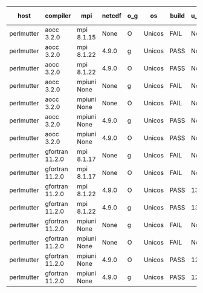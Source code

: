 

| host     | compiler                              | mpi                      | netcdf        | o_g        | os       | build       | u_pass          | u_fail          | s_pass            | s_fail            | e_pass             | e_fail             | nuopc_pass       | nuopc_fail       | artifacts link          |
|----------|---------------------------------------|--------------------------|---------------|------------|----------|-------------|-----------------|-----------------|-------------------|-------------------|--------------------|--------------------|------------------|------------------|-------------------------|
| perlmutter | aocc 3.2.0 | mpi 8.1.15  | None  | O | Unicos | FAIL | None | None | None | None | None | None | None | None | <a href="https://github.com/esmf-org/esmf-test-artifacts/tree/d1cc80e420b530f6cf1038d976cac80a87eae069/develop/aocc/3.2.0/O/mpi/8.1.15" target="_blank">d1cc80e</a> | 
| perlmutter | aocc 3.2.0 | mpi 8.1.22  | 4.9.0  | g | Unicos | PASS | None | None | None | None | None | None | 44 | 8 | <a href="https://github.com/esmf-org/esmf-test-artifacts/tree/03a3681a205d7eff1af14660f9e06c8807a94006/develop/aocc/3.2.0/g/mpi/8.1.22" target="_blank">03a3681</a> | 
| perlmutter | aocc 3.2.0 | mpi 8.1.22  | 4.9.0  | O | Unicos | PASS | None | None | None | None | None | None | None | None | <a href="https://github.com/esmf-org/esmf-test-artifacts/tree/4ea171056e4c21eeb62ec77e31e2a413e48d27ca/develop/aocc/3.2.0/O/mpi/8.1.22" target="_blank">4ea1710</a> | 
| perlmutter | aocc 3.2.0 | mpiuni None  | None  | g | Unicos | FAIL | None | None | None | None | None | None | None | None | <a href="https://github.com/esmf-org/esmf-test-artifacts/tree/9255d9f6184fa894b8bd96a732f08a0289c7afd9/develop/aocc/3.2.0/g/mpiuni/None" target="_blank">9255d9f</a> | 
| perlmutter | aocc 3.2.0 | mpiuni None  | None  | O | Unicos | FAIL | None | None | None | None | None | None | None | None | <a href="https://github.com/esmf-org/esmf-test-artifacts/tree/3b12b01c9159a7726d330ee163895e122857ec6a/develop/aocc/3.2.0/O/mpiuni/None" target="_blank">3b12b01</a> | 
| perlmutter | aocc 3.2.0 | mpiuni None  | 4.9.0  | g | Unicos | PASS | None | None | None | None | None | None | None | None | <a href="https://github.com/esmf-org/esmf-test-artifacts/tree/7f99aef50c8ba221db7412803d9aa5ad675cf921/develop/aocc/3.2.0/g/mpiuni/None" target="_blank">7f99aef</a> | 
| perlmutter | aocc 3.2.0 | mpiuni None  | 4.9.0  | O | Unicos | PASS | None | None | None | None | None | None | None | None | <a href="https://github.com/esmf-org/esmf-test-artifacts/tree/b5fdc04b6d10a21653423ac7975da438fb4ff96a/develop/aocc/3.2.0/O/mpiuni/None" target="_blank">b5fdc04</a> | 
| perlmutter | gfortran 11.2.0 | mpi 8.1.17  | None  | g | Unicos | FAIL | None | None | None | None | None | None | None | None | <a href="https://github.com/esmf-org/esmf-test-artifacts/tree/8d3c31e7e867bc8dcfa0412c59d9c4bc36d20019/develop/gfortran/11.2.0/g/mpi/8.1.17" target="_blank">8d3c31e</a> | 
| perlmutter | gfortran 11.2.0 | mpi 8.1.17  | None  | O | Unicos | FAIL | None | None | None | None | None | None | None | None | <a href="https://github.com/esmf-org/esmf-test-artifacts/tree/3c6f21386e038288d902bcf363c100c22fd833b4/develop/gfortran/11.2.0/O/mpi/8.1.17" target="_blank">3c6f213</a> | 
| perlmutter | gfortran 11.2.0 | mpi 8.1.22  | 4.9.0  | O | Unicos | PASS | 13918 | 0 | 49 | 0 | 80 | 0 | 52 | 0 | <a href="https://github.com/esmf-org/esmf-test-artifacts/tree/141e94a9e3f82a939d007fad35add198b5295ea4/develop/gfortran/11.2.0/O/mpi/8.1.22" target="_blank">141e94a</a> | 
| perlmutter | gfortran 11.2.0 | mpi 8.1.22  | 4.9.0  | g | Unicos | PASS | 13918 | 0 | 49 | 0 | 80 | 0 | 52 | 0 | <a href="https://github.com/esmf-org/esmf-test-artifacts/tree/8967d66c8e8f6b7643563451b5d6551d3ced22a1/develop/gfortran/11.2.0/g/mpi/8.1.22" target="_blank">8967d66</a> | 
| perlmutter | gfortran 11.2.0 | mpiuni None  | None  | g | Unicos | FAIL | None | None | None | None | None | None | None | None | <a href="https://github.com/esmf-org/esmf-test-artifacts/tree/d2f10f51132bd85da8ffa280be4f6a4bb2e21466/develop/gfortran/11.2.0/g/mpiuni/None" target="_blank">d2f10f5</a> | 
| perlmutter | gfortran 11.2.0 | mpiuni None  | None  | O | Unicos | FAIL | None | None | None | None | None | None | None | None | <a href="https://github.com/esmf-org/esmf-test-artifacts/tree/acd12b0146536d917ab8a80a55d1456f766d385b/develop/gfortran/11.2.0/O/mpiuni/None" target="_blank">acd12b0</a> | 
| perlmutter | gfortran 11.2.0 | mpiuni None  | 4.9.0  | O | Unicos | PASS | 12338 | 0 | 8 | 0 | 43 | 0 | None | None | <a href="https://github.com/esmf-org/esmf-test-artifacts/tree/c4fe8ae252b8b3a086e15a7313fc5b62348cf8f9/develop/gfortran/11.2.0/O/mpiuni/None" target="_blank">c4fe8ae</a> | 
| perlmutter | gfortran 11.2.0 | mpiuni None  | 4.9.0  | g | Unicos | PASS | 12338 | 0 | 8 | 0 | None | None | None | None | <a href="https://github.com/esmf-org/esmf-test-artifacts/tree/4ae419c600c6b9e8f2596c77a9a462f296c3bcc9/develop/gfortran/11.2.0/g/mpiuni/None" target="_blank">4ae419c</a> | 
